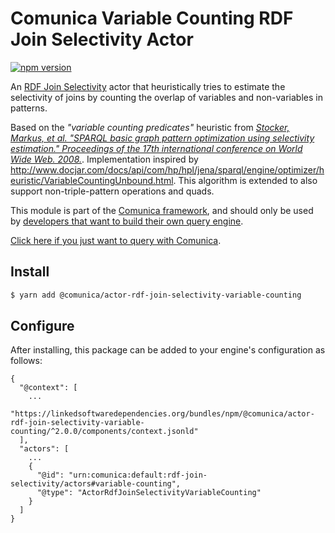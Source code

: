 # Comunica Variable Counting RDF Join Selectivity Actor

[![npm version](https://badge.fury.io/js/%40comunica%2Factor-rdf-join-selectivity-variable-counting.svg)](https://www.npmjs.com/package/@comunica/actor-rdf-join-selectivity-variable-counting)

An [RDF Join Selectivity](https://github.com/comunica/comunica/tree/master/packages/bus-rdf-join-selectivity) actor
that heuristically tries to estimate the selectivity of joins by counting the overlap of variables and non-variables
in patterns. 

Based on the _"variable counting predicates"_ heuristic from
[_Stocker, Markus, et al. "SPARQL basic graph pattern optimization using selectivity estimation." Proceedings of the 17th international conference on World Wide Web. 2008._](https://www.semanticscholar.org/paper/SPARQL-basic-graph-pattern-optimization-using-Stocker-Seaborne/da4d7bf764d918f6dfb2b285dfc3e12da7b62b00).
Implementation inspired by http://www.docjar.com/docs/api/com/hp/hpl/jena/sparql/engine/optimizer/heuristic/VariableCountingUnbound.html.
This algorithm is extended to also support non-triple-pattern operations and quads.

This module is part of the [Comunica framework](https://github.com/comunica/comunica),
and should only be used by [developers that want to build their own query engine](https://comunica.dev/docs/modify/).

[Click here if you just want to query with Comunica](https://comunica.dev/docs/query/).

## Install

```bash
$ yarn add @comunica/actor-rdf-join-selectivity-variable-counting
```

## Configure

After installing, this package can be added to your engine's configuration as follows:
```text
{
  "@context": [
    ...
    "https://linkedsoftwaredependencies.org/bundles/npm/@comunica/actor-rdf-join-selectivity-variable-counting/^2.0.0/components/context.jsonld"  
  ],
  "actors": [
    ...
    {
      "@id": "urn:comunica:default:rdf-join-selectivity/actors#variable-counting",
      "@type": "ActorRdfJoinSelectivityVariableCounting"
    }
  ]
}
```
